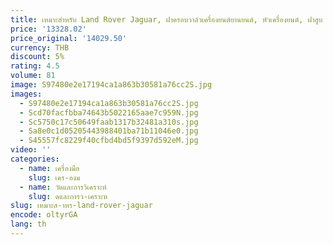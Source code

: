 ```yaml
---
title: เหมาะสําหรับ Land Rover Jaguar, ฝาครอบวาล์วเครื่องยนต์ยานยนต์, หัวเครื่องยนต์, ฝาสูบ LR 005274
price: '13328.02'
price_original: '14029.50'
currency: THB
discount: 5%
rating: 4.5
volume: 81
image: S97480e2e17194ca1a863b30581a76cc2S.jpg
images:
  - S97480e2e17194ca1a863b30581a76cc2S.jpg
  - Scd70facfbba74643b5022165aae7c959N.jpg
  - Sc5750c17c50649faab1317b32481a310s.jpg
  - Sa8e0c1d05205443988401ba71b11046e0.jpg
  - S45557fc8229f40cfbd4bd5f9397d592eM.jpg
video: ''
categories:
  - name: เครื่องมือ
    slug: เคร-องม
  - name: วัดและการวิเคราะห์
    slug: ดและการว-เคราะห
slug: เหมาะส-าหร-land-rover-jaguar
encode: oltyrGA
lang: th
---
```

  